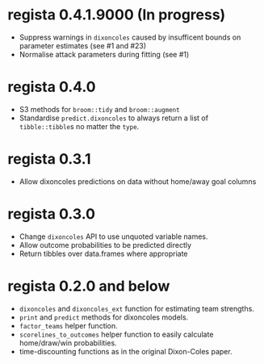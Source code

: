 # regista 0.4.1.9000 (In progress)

* Suppress warnings in `dixoncoles` caused by insufficent bounds on parameter 
estimates (see #1 and #23)
* Normalise attack parameters during fitting (see #1)

# regista 0.4.0

* S3 methods for `broom::tidy` and `broom::augment`
* Standardise `predict.dixoncoles` to always return a list of `tibble::tibble`s
no matter the `type`.

# regista 0.3.1

* Allow dixoncoles predictions on data without home/away goal columns

# regista 0.3.0

* Change `dixoncoles` API to use unquoted variable names.
* Allow outcome probabilities to be predicted directly
* Return tibbles over data.frames where appropriate

# regista 0.2.0 and below

* `dixoncoles` and `dixoncoles_ext` function for estimating team strengths.
* `print` and `predict` methods for dixoncoles models.
* `factor_teams` helper function.
* `scorelines_to_outcomes` helper function to easily calculate home/draw/win
probabilities.
* time-discounting functions as in the original Dixon-Coles paper.
